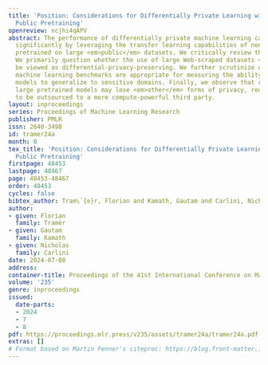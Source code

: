 ```yaml
---
title: 'Position: Considerations for Differentially Private Learning with Large-Scale
  Public Pretraining'
openreview: ncjhi4qAPV
abstract: The performance of differentially private machine learning can be boosted
  significantly by leveraging the transfer learning capabilities of non-private models
  pretrained on large <em>public</em> datasets. We critically review this approach.
  We primarily question whether the use of large Web-scraped datasets <em>should</em>
  be viewed as differential-privacy-preserving. We further scrutinize whether existing
  machine learning benchmarks are appropriate for measuring the ability of pretrained
  models to generalize to sensitive domains. Finally, we observe that reliance on
  large pretrained models may lose <em>other</em> forms of privacy, requiring data
  to be outsourced to a more compute-powerful third party.
layout: inproceedings
series: Proceedings of Machine Learning Research
publisher: PMLR
issn: 2640-3498
id: tramer24a
month: 0
tex_title: 'Position: Considerations for Differentially Private Learning with Large-Scale
  Public Pretraining'
firstpage: 48453
lastpage: 48467
page: 48453-48467
order: 48453
cycles: false
bibtex_author: Tram\`{e}r, Florian and Kamath, Gautam and Carlini, Nicholas
author:
- given: Florian
  family: Tramèr
- given: Gautam
  family: Kamath
- given: Nicholas
  family: Carlini
date: 2024-07-08
address:
container-title: Proceedings of the 41st International Conference on Machine Learning
volume: '235'
genre: inproceedings
issued:
  date-parts:
  - 2024
  - 7
  - 8
pdf: https://proceedings.mlr.press/v235/assets/tramer24a/tramer24a.pdf
extras: []
# Format based on Martin Fenner's citeproc: https://blog.front-matter.io/posts/citeproc-yaml-for-bibliographies/
---
```

